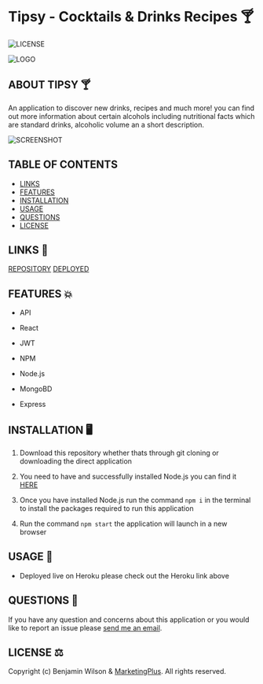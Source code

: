 # Tipsy - Cocktails & Drinks Recipes 🍸

![LICENSE](https://img.shields.io/github/license/MarketingPlus/book-search-engine)

![LOGO](https://user-images.githubusercontent.com/77607177/127757882-e13f9fa3-10b1-4af2-93f3-d094d6bfb2c6.png)

## ABOUT TIPSY 🍸

An application to discover new drinks, recipes and much more! you can find out more information about certain alcohols including nutritional facts which are standard drinks, alcoholic volume an a short description.

![SCREENSHOT](https://user-images.githubusercontent.com/77607177/127757918-991d37e1-8398-4ea3-8018-3694fcf4faf6.PNG)

## TABLE OF CONTENTS

- [LINKS](#links)
- [FEATURES](#features)
- [INSTALLATION](#installation)
- [USAGE](#usage)
- [QUESTIONS](#questions)
- [LICENSE](#license)

<a name="links"></a>

## LINKS 🔗

[REPOSITORY](https://github.com/MarketingPlus/Tipsy)
[DEPLOYED](#)

<a name="features"></a>

## FEATURES 💥

- API

- React

- JWT

- NPM

- Node.js

- MongoBD

- Express

<a name="installation"></a>

## INSTALLATION 🖥️

1. Download this repository whether thats through git cloning or downloading the direct application

2. You need to have and successfully installed Node.js you can find it [HERE](https://nodejs.org/en/)

3. Once you have installed Node.js run the command `npm i` in the terminal to install the packages required to run this application

4. Run the command `npm start` the application will launch in a new browser

<a name="usage"></a>

## USAGE 📄

- Deployed live on Heroku please check out the Heroku link above

<a name="questions"></a>

## QUESTIONS 📧

If you have any question and concerns about this application or you would like to report an issue please [send me an email](mailto:benmarketingplus@gmail.com).

<a name="license"></a>

## LICENSE ⚖️

Copyright (c) Benjamin Wilson & [MarketingPlus](https://github.com/MarketingPlus). All rights reserved.
